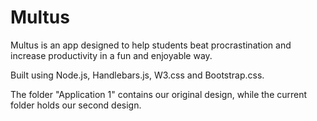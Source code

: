 Multus
====

Multus is an app designed to help students beat procrastination and increase productivity in a fun and enjoyable way.

Built using Node.js, Handlebars.js, W3.css and Bootstrap.css.

The folder "Application 1" contains our original design, while the current folder holds our second design.
